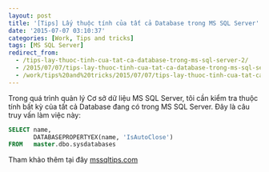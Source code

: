 ```yaml
---
layout: post
title: '[Tips] Lấy thuộc tính của tất cả Database trong MS SQL Server'
date: '2015-07-07 03:10:37'
categories: [Work, Tips and tricks]
tags: [MS SQL Server]
redirect_from: 
  - /tips-lay-thuoc-tinh-cua-tat-ca-database-trong-ms-sql-server-2/
  - /2015/07/07/tips-lay-thuoc-tinh-cua-tat-ca-database-trong-ms-sql-server-2.html 
  - /work/tips%20and%20tricks/2015/07/07/tips-lay-thuoc-tinh-cua-tat-ca-database-trong-ms-sql-server-2.html
---
```


Trong quá trình quản lý Cơ sở dữ liệu MS SQL Server, tôi cần kiểm tra thuộc tính bất kỳ của tất cả Database đang có trong MS SQL Server. Đây là câu truy vấn làm việc này:

~~~ sql
SELECT name, 
       DATABASEPROPERTYEX(name, 'IsAutoClose')
FROM   master.dbo.sysdatabases
~~~

Tham khảo thêm tại đây [mssqltips.com](https://www.mssqltips.com/sqlservertip/1033/retrieving-sql-server-database-properties-with-databasepropertyex/)

